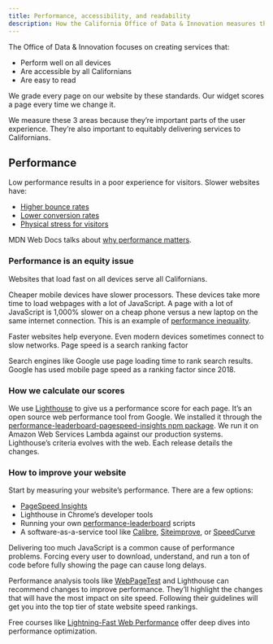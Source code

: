 ```yaml
---
title: Performance, accessibility, and readability
description: How the California Office of Data & Innovation measures the pages of the Innovation Hub
---
```


The Office of Data & Innovation focuses on creating services that:

* Perform well on all devices
* Are accessible by all Californians
* Are easy to read

We grade every page on our website by these standards. Our widget scores a page every time we change it.

We measure these 3 areas because they’re important parts of the user experience. They’re also important to equitably delivering services to Californians.

## Performance

Low performance results in a poor experience for visitors. Slower websites have:

* [Higher bounce rates](https://www.thinkwithgoogle.com/marketing-strategies/app-and-mobile/mobile-page-speed-new-industry-benchmarks/)
* [Lower conversion rates](https://www.cloudflare.com/en-gb/learning/performance/more/website-performance-conversion-rates/)
* [Physical stress for visitors](https://www.neuronsinc.com/cases/ericsson)

MDN Web Docs talks about [why performance matters](https://developer.mozilla.org/en-US/docs/Learn/Performance/why_web_performance).

### Performance is an equity issue

Websites that load fast on all devices serve all Californians.

Cheaper mobile devices have slower processors. These devices take more time to load webpages with a lot of JavaScript. A page with a lot of JavaScript is 1,000% slower on a cheap phone versus a new laptop on the same internet connection. This is an example of [performance inequality](https://infrequently.org/series/performance-inequality/).

Faster websites help everyone. Even modern devices sometimes connect to slow networks.
Page speed is a search ranking factor

Search engines like Google use page loading time to rank search results. Google has used mobile page speed as a ranking factor since 2018.

### How we calculate our scores

We use [Lighthouse](https://developer.chrome.com/en/docs/lighthouse/performance/performance-scoring/) to give us a performance score for each page. It’s an open source web performance tool from Google. We installed it through the [performance-leaderboard-pagespeed-insights npm package](https://www.npmjs.com/package/performance-leaderboard-pagespeed-insights). We run it on Amazon Web Services Lambda against our production systems. Lighthouse’s criteria evolves with the web. Each release details the changes.

### How to improve your website

Start by measuring your website’s performance. There are a few options:

* [PageSpeed Insights](https://pagespeed.web.dev/)
* Lighthouse in Chrome’s developer tools
* Running your own [performance-leaderboard](https://www.npmjs.com/package/performance-leaderboard) scripts
* A software-as-a-service tool like [Calibre](https://calibreapp.com/), [Siteimprove](https://www.siteimprove.com/), or [SpeedCurve](https://www.speedcurve.com/)

Delivering too much JavaScript is a common cause of performance problems. Forcing every user to download, understand, and run a ton of code before fully showing the page can cause long delays.

Performance analysis tools like [WebPageTest](https://www.webpagetest.org/) and Lighthouse can recommend changes to improve performance. They’ll highlight the changes that will have the most impact on site speed. Following their guidelines will get you into the top tier of state website speed rankings.

Free courses like [Lightning-Fast Web Performance](https://www.webpagetest.org/learn/lightning-fast-web-performance/) offer deep dives into performance optimization.
